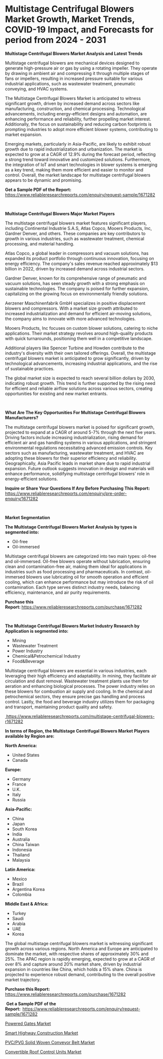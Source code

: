 <p><h1>Multistage Centrifugal Blowers Market Growth, Market Trends, COVID-19 Impact, and Forecasts for period from 2024 - 2031</h1></p><p><strong>Multistage Centrifugal Blowers Market Analysis and Latest Trends</strong></p>
<p><p>Multistage centrifugal blowers are mechanical devices designed to generate high-pressure air or gas by using a rotating impeller. They operate by drawing in ambient air and compressing it through multiple stages of fans or impellers, resulting in increased pressure suitable for various industrial applications, such as wastewater treatment, pneumatic conveying, and HVAC systems.</p><p>The Multistage Centrifugal Blowers Market is anticipated to witness significant growth, driven by increased demand across sectors like manufacturing, construction, and chemical processing. Technological advancements, including energy-efficient designs and automation, are enhancing performance and reliability, further propelling market interest. Additionally, the focus on sustainability and reducing carbon footprints is prompting industries to adopt more efficient blower systems, contributing to market expansion.</p><p>Emerging markets, particularly in Asia-Pacific, are likely to exhibit robust growth due to rapid industrialization and urbanization. The market is expected to grow at a CAGR of 12.9% during the forecast period, reflecting a strong trend toward innovative and customized solutions. Furthermore, the integration of IoT and smart technologies in blower systems is emerging as a key trend, making them more efficient and easier to monitor and control. Overall, the market landscape for multistage centrifugal blowers appears to be dynamic and promising.</p></p>
<p><strong>Get a Sample PDF of the Report:&nbsp;</strong> <a href="https://www.reliableresearchreports.com/enquiry/request-sample/1671282?utm_campaign=120&utm_medium=2&utm_source=Github&utm_content=ia&utm_term=27122024&utm_id=multistage-centrifugal-blowers">https://www.reliableresearchreports.com/enquiry/request-sample/1671282</a></p>
<p>&nbsp;</p>
<p><strong>Multistage Centrifugal Blowers Major Market Players</strong></p>
<p><p>The multistage centrifugal blowers market features significant players, including Continental Industrie S.A.S, Atlas Copco, Mooers Products, Inc, Gardner Denver, and others. These companies are key contributors to growth in various industries, such as wastewater treatment, chemical processing, and material handling.</p><p>Atlas Copco, a global leader in compressors and vacuum solutions, has expanded its product portfolio through continuous innovation, focusing on energy efficiency. The company's sales revenue reached approximately $13 billion in 2022, driven by increased demand across industrial sectors.</p><p>Gardner Denver, known for its comprehensive range of pneumatic and vacuum solutions, has seen steady growth with a strong emphasis on sustainable technologies. The company is poised for further expansion, capitalizing on the growing focus on environmentally friendly solutions.</p><p>Aerzener Maschinenfabrik GmbH specializes in positive displacement blowers and compressors. With a market size growth attributed to increased industrialization and demand for efficient air-moving solutions, the company aims to innovate with more advanced technologies.</p><p>Mooers Products, Inc focuses on custom blower solutions, catering to niche applications. Their market strategy revolves around high-quality products with quick turnarounds, positioning them well in a competitive landscape.</p><p>Additional players like Spencer Turbine and Howden contribute to the industry's diversity with their own tailored offerings. Overall, the multistage centrifugal blowers market is anticipated to grow significantly, driven by technological advancements, increasing industrial applications, and the rise of sustainable practices.</p><p>The global market size is expected to reach several billion dollars by 2030, indicating robust growth. This trend is further supported by the rising need for efficient and reliable airflow solutions across various sectors, creating opportunities for existing and new market entrants.</p></p>
<p>&nbsp;</p>
<p><strong>What Are The Key Opportunities For Multistage Centrifugal Blowers Manufacturers?</strong></p>
<p><p>The multistage centrifugal blowers market is poised for significant growth, projected to expand at a CAGR of around 5-7% through the next five years. Driving factors include increasing industrialization, rising demand for efficient air and gas handling systems in various applications, and stringent environmental regulations necessitating advanced emission controls. Key sectors such as manufacturing, wastewater treatment, and HVAC are adopting these blowers for their superior efficiency and reliability. Geographically, Asia Pacific leads in market share due to rapid industrial expansion. Future outlook suggests innovation in design and materials will enhance performance, solidifying multistage centrifugal blowers' role in energy-efficient solutions.</p></p>
<p><strong>Inquire or Share Your Questions If Any Before Purchasing This Report:</strong> <a href="https://www.reliableresearchreports.com/enquiry/pre-order-enquiry/1671282?utm_campaign=120&utm_medium=2&utm_source=Github&utm_content=ia&utm_term=27122024&utm_id=multistage-centrifugal-blowers">https://www.reliableresearchreports.com/enquiry/pre-order-enquiry/1671282</a></p>
<p>&nbsp;</p>
<p><strong>Market Segmentation</strong></p>
<p><strong>The Multistage Centrifugal Blowers Market Analysis by types is segmented into:</strong></p>
<p><ul><li>Oil-free</li><li>Oil-immersed</li></ul></p>
<p><p>Multistage centrifugal blowers are categorized into two main types: oil-free and oil-immersed. Oil-free blowers operate without lubrication, ensuring clean and contamination-free air, making them ideal for applications in industries such as food processing and pharmaceuticals. In contrast, oil-immersed blowers use lubricating oil for smooth operation and efficient cooling, which can enhance performance but may introduce the risk of oil contamination. Each type serves distinct industry needs, balancing efficiency, maintenance, and air purity requirements.</p></p>
<p><strong>Purchase this Report:&nbsp;</strong><a href="https://www.reliableresearchreports.com/purchase/1671282?utm_campaign=120&utm_medium=2&utm_source=Github&utm_content=ia&utm_term=27122024&utm_id=multistage-centrifugal-blowers">https://www.reliableresearchreports.com/purchase/1671282</a></p>
<p>&nbsp;</p>
<p><strong>The Multistage Centrifugal Blowers Market Industry Research by Application is segmented into:</strong></p>
<p><ul><li>Mining</li><li>Wastewater Treatment</li><li>Power Industry</li><li>Chemical&Petrochemical Industry</li><li>Food&Beverage</li></ul></p>
<p><p>Multistage centrifugal blowers are essential in various industries, each leveraging their high efficiency and adaptability. In mining, they facilitate air circulation and dust removal. Wastewater treatment plants use them for aeration and enhancing biological processes. The power industry relies on these blowers for combustion air supply and cooling. In the chemical and petrochemical sectors, they ensure precise gas handling and process control. Lastly, the food and beverage industry utilizes them for packaging and transport, maintaining product quality and safety.</p></p>
<p><a href="https://www.reliableresearchreports.com/multistage-centrifugal-blowers-r1671282?utm_campaign=120&utm_medium=2&utm_source=Github&utm_content=ia&utm_term=27122024&utm_id=multistage-centrifugal-blowers">&nbsp;https://www.reliableresearchreports.com/multistage-centrifugal-blowers-r1671282</a></p>
<p><strong>In terms of Region, the Multistage Centrifugal Blowers Market Players available by Region are:</strong></p>
<p>
    <p> <strong> North America: </strong>
        <ul>
            <li>United States</li>
            <li>Canada</li>
        </ul>
        </p> 
    <p> <strong> Europe: </strong>
        <ul>
            <li>Germany</li>
            <li>France</li>
            <li>U.K.</li>
            <li>Italy</li>
            <li>Russia</li>
        </ul>
        </p> 
    <p> <strong> Asia-Pacific: </strong>
        <ul>
            <li>China</li>
            <li>Japan</li>
            <li>South Korea</li>
            <li>India</li>
            <li>Australia</li>
            <li>China Taiwan</li>
            <li>Indonesia</li>
            <li>Thailand</li>
            <li>Malaysia</li>
        </ul>
        </p> 
    <p> <strong> Latin America: </strong>
        <ul>
            <li>Mexico</li>
            <li>Brazil</li>
            <li>Argentina Korea</li>
            <li>Colombia</li>
        </ul>
        </p> 
    <p> <strong> Middle East & Africa: </strong>
        <ul>
            <li>Turkey</li>
            <li>Saudi</li>
            <li>Arabia</li>
            <li>UAE</li>
            <li>Korea</li>
        </ul>
    </p>
    </p>
<p><p>The global multistage centrifugal blowers market is witnessing significant growth across various regions. North America and Europe are anticipated to dominate the market, with respective shares of approximately 30% and 25%. The APAC region is rapidly emerging, expected to grow at a CAGR of over 8% and capture around 20% market share, driven by industrial expansion in countries like China, which holds a 15% share. China is projected to experience robust demand, contributing to the overall positive market trajectory.</p></p>
<p><strong>Purchase this Report: </strong><a href="https://www.reliableresearchreports.com/purchase/1671282?utm_campaign=120&utm_medium=2&utm_source=Github&utm_content=ia&utm_term=27122024&utm_id=multistage-centrifugal-blowers">https://www.reliableresearchreports.com/purchase/1671282</a></p>
<p>&nbsp;<strong>Get a Sample PDF of the Report:&nbsp;&nbsp;</strong><a href="https://www.reliableresearchreports.com/enquiry/request-sample/1671282?utm_campaign=120&utm_medium=2&utm_source=Github&utm_content=ia&utm_term=27122024&utm_id=multistage-centrifugal-blowers">https://www.reliableresearchreports.com/enquiry/request-sample/1671282</a></p>
<p><strong></strong></p>
<p><p><a href="https://github.com/joannesouthgate/Market-Research-Report-List-5/blob/main/powered-gates-market.md?utm_campaign=120&utm_medium=2&utm_source=Github&utm_content=ia&utm_term=27122024&utm_id=multistage-centrifugal-blowers">Powered Gates Market</a></p><p><a href="https://github.com/maclarensidney/Market-Research-Report-List-1/blob/main/smart-highway-construction-market.md?utm_campaign=120&utm_medium=2&utm_source=Github&utm_content=ia&utm_term=27122024&utm_id=multistage-centrifugal-blowers">Smart Highway Construction Market</a></p><p><a href="https://github.com/DianaWilson796/Market-Research-Report-List-1/blob/main/pvcpvg-solid-woven-conveyor-belt-market.md?utm_campaign=120&utm_medium=2&utm_source=Github&utm_content=ia&utm_term=27122024&utm_id=multistage-centrifugal-blowers">PVC/PVG Solid Woven Conveyor Belt Market</a></p><p><a href="https://github.com/sofayahoo2023/Market-Research-Report-List-6/blob/main/convertible-roof-control-units-market.md?utm_campaign=120&utm_medium=2&utm_source=Github&utm_content=ia&utm_term=27122024&utm_id=multistage-centrifugal-blowers">Convertible Roof Control Units Market</a></p></p>
